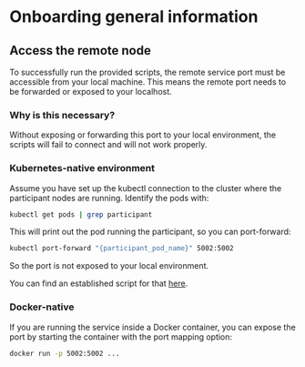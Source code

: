 # Onboarding general information

## Access the remote node

To successfully run the provided scripts, the remote service port must be accessible from your local machine. This means the remote port needs to be forwarded or exposed to your localhost.

### Why is this necessary?

Without exposing or forwarding this port to your local environment, the scripts will fail to connect and will not work properly.

### Kubernetes-native environment

Assume you have set up the kubectl connection to the cluster where the participant nodes are running. Identify the pods with:

```bash
kubectl get pods | grep participant
```

This will print out the pod running the participant, so you can port-forward:

```bash
kubectl port-forward "{participant_pod_name}" 5002:5002
```

So the port is not exposed to your local environment.

You can find an established script for that [here](./scripts/kubectl-expose.sh).

### Docker-native

If you are running the service inside a Docker container, you can expose the port by starting the container with the port mapping option:

```bash
docker run -p 5002:5002 ...
```